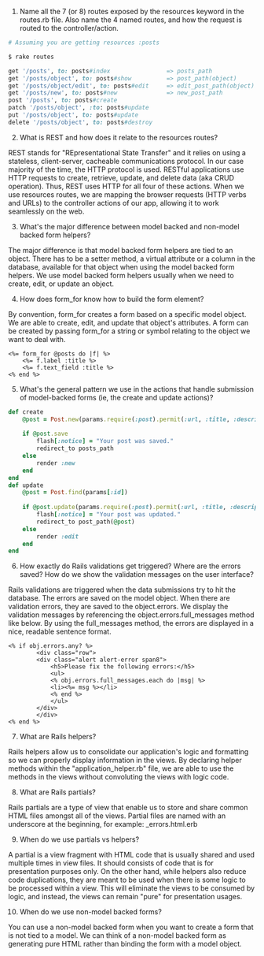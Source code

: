 1. Name all the 7 (or 8) routes exposed by the resources keyword in the routes.rb file. Also name the 4 named routes, and how the request is routed to the controller/action.

```ruby
# Assuming you are getting resources :posts

$ rake routes

get '/posts', to: posts#index                => posts_path
get '/posts/object', to: posts#show          => post_path(object)
get '/posts/object/edit', to: posts#edit     => edit_post_path(object)
get '/posts/new', to: posts#new              => new_post_path
post '/posts', to: posts#create 
patch '/posts/object', :to: posts#update
put '/posts/object', to: posts#update
delete '/posts/object', to: posts#destroy
```

2. What is REST and how does it relate to the resources routes?

REST stands for "REpresentational State Transfer" and it relies on using a stateless, client-server, cacheable communications protocol. In our case majority of the time, the HTTP protocol is used. RESTful applications use HTTP requests to create, retrieve, update, and delete data (aka CRUD operation). Thus, REST uses HTTP for all four of these actions. When we use resources routes, we are mapping the browser requests (HTTP verbs and URLs) to the controller actions of our app, allowing it to work seamlessly on the web.

3. What's the major difference between model backed and non-model backed form helpers?

The major difference is that model backed form helpers are tied to an object. There has to be a setter method, a virtual attribute or a column in the database, available for that object when using the model backed form helpers. We use model backed form helpers usually when we need to create, edit, or update an object.

4. How does form_for know how to build the form element?

By convention, form_for creates a form based on a specific model object. We are able to create, edit, and update that object's attributes. A form can be created by passing form_for a string or symbol relating to the object we want to deal with.

```erb
<%= form_for @posts do |f| %>
    <%= f.label :title %>
    <%= f.text_field :title %>
<% end %>
```

5. What's the general pattern we use in the actions that handle submission of model-backed forms (ie, the create and update actions)?

```ruby 
def create
    @post = Post.new(params.require(:post).permit(:url, :title, :description))
    
    if @post.save
        flash[:notice] = "Your post was saved."
        redirect_to posts_path
    else
        render :new
    end
end
def update
	@post = Post.find(params[:id])
	
	if @post.update(params.require(:post).permit(:url, :title, :description))
	    flash[:notice] = "Your post was updated."
	    redirect_to post_path(@post)
	else
		render :edit
	end
end
```

6. How exactly do Rails validations get triggered? Where are the errors saved? How do we show the validation messages on the user interface?

Rails validations are triggered when the data submissions try to hit the database. The errors are saved on the model object. When there are validation errors, they are saved to the object.errors. We display the validation messages by referencing the object.errors.full_messages method like below. By using the full_messages method, the errors are displayed in a nice, readable sentence format.

```erb
<% if obj.errors.any? %>
		<div class="row">
   		<div class="alert alert-error span8">
     		<h5>Please fix the following errors:</h5>
     		<ul>
     		<% obj.errors.full_messages.each do |msg| %>
       		<li><%= msg %></li>
     		<% end %>
     		</ul>
   		</div>
 		</div>
<% end %>
```

7. What are Rails helpers?

Rails helpers allow us to consolidate our application's logic and formatting so we can properly display information in the views. By declaring helper methods within the "application_helper.rb" file, we are able to use the methods in the views without convoluting the views with logic code.

8. What are Rails partials?

Rails partials are a type of view that enable us to store and share common HTML files amongst all of the views. Partial files are named with an underscore at the beginning, for example: _errors.html.erb

9. When do we use partials vs helpers? 

A partial is a view fragment with HTML code that is usually shared and used multiple times in view files. It should consists of code that is for presentation purposes only. On the other hand, while helpers also reduce code duplications, they are meant to be used when there is some logic to be processed within a view. This will eliminate the views to be consumed by logic, and instead, the views can remain "pure" for presentation usages.

10. When do we use non-model backed forms? 

You can use a non-model backed form when you want to create a form that is not tied to a model. We can think of a non-model backed form as generating pure HTML rather than binding the form with a model object.